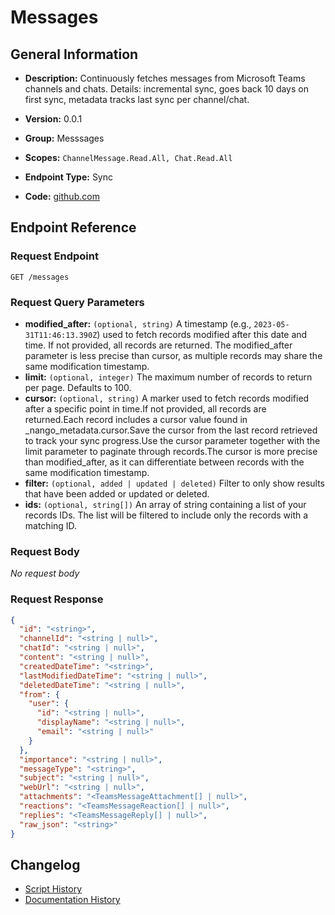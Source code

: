 <!-- BEGIN GENERATED CONTENT -->
# Messages

## General Information

- **Description:** Continuously fetches messages from Microsoft Teams channels and chats.
Details: incremental sync, goes back 10 days on first sync, metadata tracks last sync per channel/chat.

- **Version:** 0.0.1
- **Group:** Messsages
- **Scopes:** `ChannelMessage.Read.All, Chat.Read.All`
- **Endpoint Type:** Sync
- **Code:** [github.com](https://github.com/NangoHQ/integration-templates/tree/main/integrations/microsoft-teams/syncs/messages.ts)


## Endpoint Reference

### Request Endpoint

`GET /messages`

### Request Query Parameters

- **modified_after:** `(optional, string)` A timestamp (e.g., `2023-05-31T11:46:13.390Z`) used to fetch records modified after this date and time. If not provided, all records are returned. The modified_after parameter is less precise than cursor, as multiple records may share the same modification timestamp.
- **limit:** `(optional, integer)` The maximum number of records to return per page. Defaults to 100.
- **cursor:** `(optional, string)` A marker used to fetch records modified after a specific point in time.If not provided, all records are returned.Each record includes a cursor value found in _nango_metadata.cursor.Save the cursor from the last record retrieved to track your sync progress.Use the cursor parameter together with the limit parameter to paginate through records.The cursor is more precise than modified_after, as it can differentiate between records with the same modification timestamp.
- **filter:** `(optional, added | updated | deleted)` Filter to only show results that have been added or updated or deleted.
- **ids:** `(optional, string[])` An array of string containing a list of your records IDs. The list will be filtered to include only the records with a matching ID.

### Request Body

_No request body_

### Request Response

```json
{
  "id": "<string>",
  "channelId": "<string | null>",
  "chatId": "<string | null>",
  "content": "<string | null>",
  "createdDateTime": "<string>",
  "lastModifiedDateTime": "<string | null>",
  "deletedDateTime": "<string | null>",
  "from": {
    "user": {
      "id": "<string | null>",
      "displayName": "<string | null>",
      "email": "<string | null>"
    }
  },
  "importance": "<string | null>",
  "messageType": "<string>",
  "subject": "<string | null>",
  "webUrl": "<string | null>",
  "attachments": "<TeamsMessageAttachment[] | null>",
  "reactions": "<TeamsMessageReaction[] | null>",
  "replies": "<TeamsMessageReply[] | null>",
  "raw_json": "<string>"
}
```

## Changelog

- [Script History](https://github.com/NangoHQ/integration-templates/commits/main/integrations/microsoft-teams/syncs/messages.ts)
- [Documentation History](https://github.com/NangoHQ/integration-templates/commits/main/integrations/microsoft-teams/syncs/messages.md)

<!-- END  GENERATED CONTENT -->

